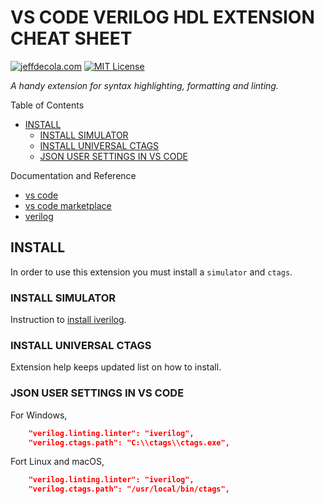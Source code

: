 # VS CODE VERILOG HDL EXTENSION CHEAT SHEET

[![jeffdecola.com](https://img.shields.io/badge/website-jeffdecola.com-blue)](https://jeffdecola.com)
[![MIT License](https://img.shields.io/:license-mit-blue.svg)](https://jeffdecola.mit-license.org)

_A handy extension for syntax highlighting, formatting and linting._

Table of Contents

* [INSTALL](https://github.com/JeffDeCola/my-cheat-sheets/blob/master/software/development/development-environments/visual-studio-code-cheat-sheet/verilog-hdl-extension.md#install)
  * [INSTALL SIMULATOR](https://github.com/JeffDeCola/my-cheat-sheets/blob/master/software/development/development-environments/visual-studio-code-cheat-sheet/verilog-hdl-extension.md#install-simulator)
  * [INSTALL UNIVERSAL CTAGS](https://github.com/JeffDeCola/my-cheat-sheets/blob/master/software/development/development-environments/visual-studio-code-cheat-sheet/verilog-hdl-extension.md#install-universal-ctags)
  * [JSON USER SETTINGS IN VS CODE](https://github.com/JeffDeCola/my-cheat-sheets/blob/master/software/development/development-environments/visual-studio-code-cheat-sheet/verilog-hdl-extension.md#json-user-settings-in-vs-code)

Documentation and Reference

* [vs code](https://github.com/JeffDeCola/my-cheat-sheets/tree/master/software/development/development-environments/visual-studio-code-cheat-sheet)
* [vs code marketplace](https://marketplace.visualstudio.com/items?itemName=mshr-h.VerilogHDL&ssr=false#overview)
* [verilog](https://github.com/JeffDeCola/my-cheat-sheets/tree/master/hardware/development/languages/verilog-cheat-sheet)

## INSTALL

In order to use this extension you must install a `simulator` and `ctags`.

### INSTALL SIMULATOR

Instruction to
[install iverilog](https://github.com/JeffDeCola/my-cheat-sheets/tree/master/hardware/tools/simulation/iverilog-cheat-sheet).

### INSTALL UNIVERSAL CTAGS

Extension help keeps updated list on how to install.

### JSON USER SETTINGS IN VS CODE

For Windows,

```json
    "verilog.linting.linter": "iverilog",
    "verilog.ctags.path": "C:\\ctags\\ctags.exe",
```

Fort Linux and macOS,

```json
    "verilog.linting.linter": "iverilog",
    "verilog.ctags.path": "/usr/local/bin/ctags",
```
